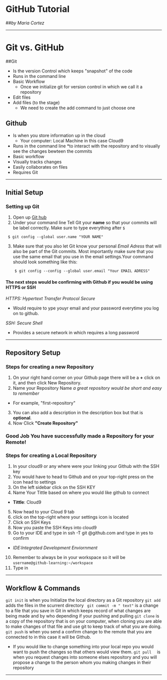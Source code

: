 # GitHub Tutorial

##_by Maria Cortez_

---
# Git   vs. GitHub
 
##Git    
* Is the version Control which keeps "snapshot" of the code
* Runs in the command line  
* Basic Workflow 
    * Once we initialize git for version control in which we call it a repository
*  Edit files 
*  Add files (to the stage)
    *  We need to create the add command to just choose one 

  
## Github 
* Is when you store information up in the cloud 
    * Your computer: Local Machine in this case Cloud9 
* Runs in the command line
    *to interact with the repository and to visually see the changes bewteen the commits
* Basic workflow
* Visually tracks changes 
* Easily collaborates on files 
* Requires Git 

 ---

## Initial Setup

### Setting up Git
 1. Open up [Git hub](http://www.github.com)
 2. Under your command line Tell Git your **name** so that your commits will be label correctly. Make sure to type everything after `$`
  
   ```
    $ git config --global user.name "YOUR NAME"
```

 3. Make sure that you also let Git know your personal _Email Adress_ that will also be part of the Git commits.  Most importantly make sure that you use the same email that you use in the email settings.Your command should look something like this: 

 ``` 
     $ git config --config --global user.email "Your EMAIL ADRESS"
```

#### The next steps would be confirming with Github if you would be using **HTTPS** or **SSH**

_HTTPS: Hypertext Transfer Protocol Secure_

* Would require to ype youyr email and your password everytime you log on to github. 

_SSH: Secure Shell_

  * Provides a secure network in which requires a long password
 
---

## Repository Setup

### Steps for creating a new Repository
1. On your right hand corner on your Github page there will be a **+** click on it, and then click New Repository.  
2. Name your Repository Name _a great repository would be short and easy to remember_   
 * For example, "first-repository"  
3. You can also add a description in the description box but that is **optional**.  
4. Now Click **"Create Repository"**  

### Good Job You have successfully made a Repository for your Remote!

###   Steps for creating a Local Repository 

1. In your cloud9 or any where were your linking your Github with the SSH key
2. You would have to head to Github and on your top-right press on the icon head to settings
3. On the left sidebar click on the SSH KEY  
4. Name Your Tittle based on where you would like github to connect
 * **Tittle**: Cloud9 
5. Now head to your Cloud 9 tab 
6. click on the top-right where your settings icon is located 
7. Click on SSH Keys
8. Now you paste the SSH Keys into cloud9 
9. Go to your IDE and type in ssh -T git @github.com and type in yes to confirm 
 * _IDE:Integrated Development Enviornment_
10. Remember to always be in your workspace so it will be ``` username@github-learning:~/workspace ```
11. Type in 
  




---

## Workflow & Commands
```git init``` is when you Initialize the local directory as a Git repository
```git add ``` adds the files in the scurrent directory
``` git commit -m " text"``` is a change to a file that you save in Git in which keeps record of what changes are being made and by who depending if your pushing and pulling
```git clone``` is a copy of the repository that is on your computer, when cloning you are able to make changes of that file and use git to keep track of what you are doing.
``` git push ```  is when you send a confirm change to the remote that you are connected to in this case it will be Github.
 * If you would like to change something into your local repo  you would want to push the changes so that others would view them.
```git pull  ```  is when you request changes into someone elses repository and you will propose a change to the person whom you making changes in their repository

___
